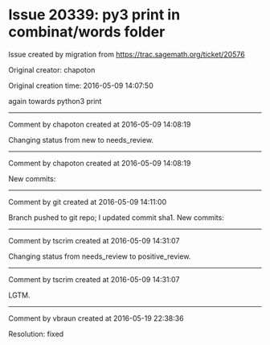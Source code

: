 # Issue 20339: py3 print in combinat/words folder

Issue created by migration from https://trac.sagemath.org/ticket/20576

Original creator: chapoton

Original creation time: 2016-05-09 14:07:50

again towards python3 print


---

Comment by chapoton created at 2016-05-09 14:08:19

Changing status from new to needs_review.


---

Comment by chapoton created at 2016-05-09 14:08:19

New commits:


---

Comment by git created at 2016-05-09 14:11:00

Branch pushed to git repo; I updated commit sha1. New commits:


---

Comment by tscrim created at 2016-05-09 14:31:07

Changing status from needs_review to positive_review.


---

Comment by tscrim created at 2016-05-09 14:31:07

LGTM.


---

Comment by vbraun created at 2016-05-19 22:38:36

Resolution: fixed

